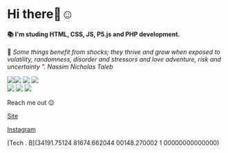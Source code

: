# Hi there👋:relaxed: 

#### :books: I'm studing HTML, CSS, JS, P5.js and PHP development.

🧬 *Some things benefit from shocks; they thrive and grow when exposed to volatility, randomness, disorder and stressors and love adventure, risk and uncertainty ”. 
Nassim Nicholas Taleb*    


<img src="https://img.shields.io/badge/HTML5-E34F26?style=for-the-badge&logo=html5&logoColor=white"><img src ="https://img.shields.io/badge/Adobe%20Photoshop-31A8FF?style=for-the-badge&logo=Adobe%20Photoshop&logoColor=black">  <img src ="https://img.shields.io/badge/CSS3-1572B6?style=for-the-badge&logo=css3&logoColor=white">  <img src ="https://img.shields.io/badge/Figma-F24E1E?style=for-the-badge&logo=figma&logoColor=white">  
<img src ="https://img.shields.io/badge/Go-00ADD8?style=for-the-badge&logo=go&logoColor=white" > <img src="https://img.shields.io/badge/JavaScript-323330?style=for-the-badge&logo=javascript&logoColor=F7DF1E"> <img src="https://img.shields.io/badge/Php-2B4360?style=for-the-badge&logo">



Reach me out  :wink:

[Site](https://beatrizalves.netlify.app/)

[Instagram](https://www.instagram.com/g.otho/)

[Tech . B](34191.75124 81674.662044 00148.270002 1 00000000000000)



